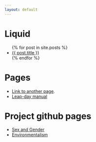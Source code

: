 ```yaml
---
layout: default
---
```

<!-- -*- coding: utf-8 -*- -->


# Liquid

<ul>
  {% for post in site.posts %}
      <li>
            <a href="{{ post.url }}">{{ post.title }}</a>
      </li>
{% endfor %}
 </ul>

# Pages

- [Link to another page](./another-page.html).
- [Leap-day manual](./leap-day.html)

# Project github pages

- [Sex and Gender](./sex_and_gender/)
- [Environmentalism](./environment/)

